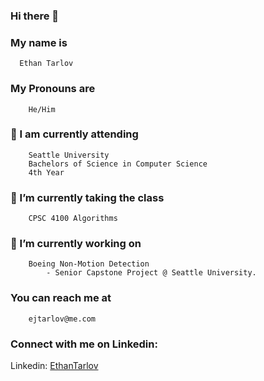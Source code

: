 ### Hi there 👋

 ### My name is 
      Ethan Tarlov
 
### My Pronouns are 
        He/Him
 ### 🏫 I am currently attending
        Seattle University
        Bachelors of Science in Computer Science
        4th Year
 ### 🌱 I’m currently taking the class
        CPSC 4100 Algorithms
 ### 🔭 I’m currently working on
        Boeing Non-Motion Detection
            - Senior Capstone Project @ Seattle University.
 ### You can reach me at
        ejtarlov@me.com
 ### Connect with me on Linkedin:
 Linkedin: [EthanTarlov](https://www.linkedin.com/in/ethan-tarlov/)
        
        




<!--
**Ethan7144/Ethan7144** is a ✨ _special_ ✨ repository because its `README.md` (this file) appears on your GitHub profile.

Here are some ideas to get you started:

- 🔭 I’m currently working on ...
- 🌱 I’m currently learning ...
- 👯 I’m looking to collaborate on ...
- 🤔 I’m looking for help with ...
- 💬 Ask me about ...
- 📫 How to reach me: ...
- 😄 Pronouns: ...
- ⚡ Fun fact: ...
-->
